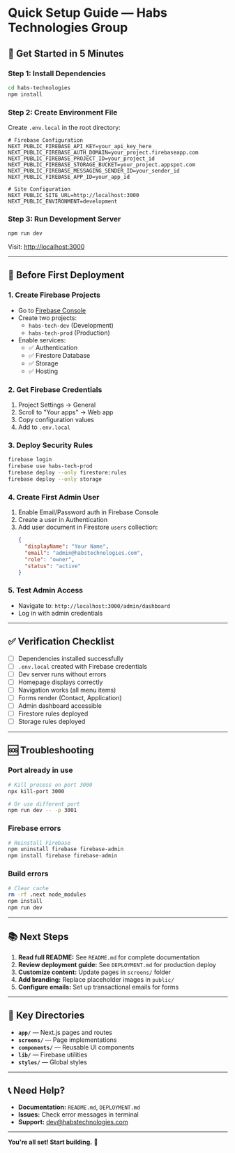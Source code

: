 # Quick Setup Guide — Habs Technologies Group

## 🚀 Get Started in 5 Minutes

### Step 1: Install Dependencies
```bash
cd habs-technologies
npm install
```

### Step 2: Create Environment File
Create `.env.local` in the root directory:
```env
# Firebase Configuration
NEXT_PUBLIC_FIREBASE_API_KEY=your_api_key_here
NEXT_PUBLIC_FIREBASE_AUTH_DOMAIN=your_project.firebaseapp.com
NEXT_PUBLIC_FIREBASE_PROJECT_ID=your_project_id
NEXT_PUBLIC_FIREBASE_STORAGE_BUCKET=your_project.appspot.com
NEXT_PUBLIC_FIREBASE_MESSAGING_SENDER_ID=your_sender_id
NEXT_PUBLIC_FIREBASE_APP_ID=your_app_id

# Site Configuration
NEXT_PUBLIC_SITE_URL=http://localhost:3000
NEXT_PUBLIC_ENVIRONMENT=development
```

### Step 3: Run Development Server
```bash
npm run dev
```

Visit: [http://localhost:3000](http://localhost:3000)

---

## 📝 Before First Deployment

### 1. Create Firebase Projects
- Go to [Firebase Console](https://console.firebase.google.com/)
- Create two projects:
  - `habs-tech-dev` (Development)
  - `habs-tech-prod` (Production)
- Enable services:
  - ✅ Authentication
  - ✅ Firestore Database
  - ✅ Storage
  - ✅ Hosting

### 2. Get Firebase Credentials
1. Project Settings → General
2. Scroll to "Your apps" → Web app
3. Copy configuration values
4. Add to `.env.local`

### 3. Deploy Security Rules
```bash
firebase login
firebase use habs-tech-prod
firebase deploy --only firestore:rules
firebase deploy --only storage
```

### 4. Create First Admin User
1. Enable Email/Password auth in Firebase Console
2. Create a user in Authentication
3. Add user document in Firestore `users` collection:
   ```json
   {
     "displayName": "Your Name",
     "email": "admin@habstechnologies.com",
     "role": "owner",
     "status": "active"
   }
   ```

### 5. Test Admin Access
- Navigate to: `http://localhost:3000/admin/dashboard`
- Log in with admin credentials

---

## ✅ Verification Checklist

- [ ] Dependencies installed successfully
- [ ] `.env.local` created with Firebase credentials
- [ ] Dev server runs without errors
- [ ] Homepage displays correctly
- [ ] Navigation works (all menu items)
- [ ] Forms render (Contact, Application)
- [ ] Admin dashboard accessible
- [ ] Firestore rules deployed
- [ ] Storage rules deployed

---

## 🆘 Troubleshooting

### Port already in use
```bash
# Kill process on port 3000
npx kill-port 3000

# Or use different port
npm run dev -- -p 3001
```

### Firebase errors
```bash
# Reinstall Firebase
npm uninstall firebase firebase-admin
npm install firebase firebase-admin
```

### Build errors
```bash
# Clear cache
rm -rf .next node_modules
npm install
npm run dev
```

---

## 📚 Next Steps

1. **Read full README:** See `README.md` for complete documentation
2. **Review deployment guide:** See `DEPLOYMENT.md` for production deploy
3. **Customize content:** Update pages in `screens/` folder
4. **Add branding:** Replace placeholder images in `public/`
5. **Configure emails:** Set up transactional emails for forms

---

## 🎯 Key Directories

- **`app/`** — Next.js pages and routes
- **`screens/`** — Page implementations
- **`components/`** — Reusable UI components
- **`lib/`** — Firebase utilities
- **`styles/`** — Global styles

---

## 📞 Need Help?

- **Documentation:** `README.md`, `DEPLOYMENT.md`
- **Issues:** Check error messages in terminal
- **Support:** dev@habstechnologies.com

---

**You're all set! Start building.** 🚀













